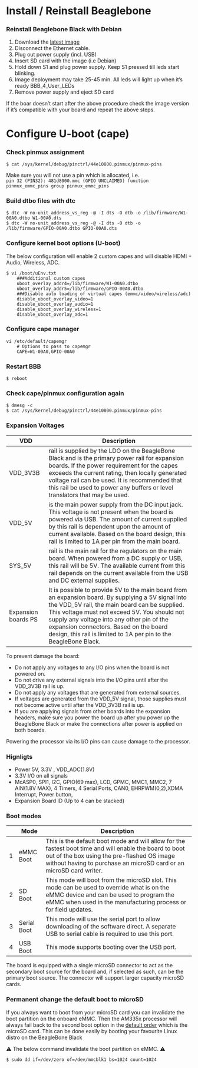 # Install / Reinstall Beaglebone

### Reinstall Beaglebone Black with Debian

1. Download the [latest image](http://beagleboard.org/latest-images)
2. Disconnect the Ethernet cable.
3. Plug out power supply (incl. USB)
4. Insert SD card with the image (i.e Debian)
5. Hold down S1 and plug power supply. Keep S1 pressed till leds start blinking.
6. Image deployment may take 25-45 min. All leds will light up when it’s ready BBB_4_User_LEDs
7. Remove power supply and eject SD card

If the boar doesn’t start after the above procedure check the image version if it’s compatible with your board and repeat the above steps.

# Configure U-boot (cape)

### Check pinmux assignment
~~~
$ cat /sys/kernel/debug/pinctrl/44e10800.pinmux/pinmux-pins
~~~
Make sure you will not use a pin which is allocated, i.e.<br>`pin 32 (PIN32): 481d8000.mmc (GPIO UNCLAIMED) function pinmux_emmc_pins group pinmux_emmc_pins`

### Build dtbo files with dtc
~~~
$ dtc -W no-unit_address_vs_reg -@ -I dts -O dtb -o /lib/firmware/W1-00A0.dtbo W1-00A0.dts
$ dtc -W no-unit_address_vs_reg -@ -I dts -O dtb -o /lib/firmware/GPIO-00A0.dtbo GPIO-00A0.dts
~~~


### Configure kernel boot options (U-boot)

The below configuration will enable 2 custom capes and will disable HDMI + Audio, Wireless, ADC.
~~~
$ vi /boot/uEnv.txt
	###Additional custom capes
	uboot_overlay_addr4=/lib/firmware/W1-00A0.dtbo
	uboot_overlay_addr5=/lib/firmware/GPIO-00A0.dtbo
	###Disable auto loading of virtual capes (emmc/video/wireless/adc)
	disable_uboot_overlay_video=1
	disable_uboot_overlay_audio=1
	disable_uboot_overlay_wireless=1
	disable_uboot_overlay_adc=1
~~~

### Configure cape manager

~~~
vi /etc/default/capemgr
	# Options to pass to capemgr
	CAPE=W1-00A0,GPIO-00A0
~~~

### Restart BBB

~~~
$ reboot
~~~

### Check cape/pinmux configuration again
~~~
$ dmesg -c
$ cat /sys/kernel/debug/pinctrl/44e10800.pinmux/pinmux-pins
~~~

### Expansion Voltages

| VDD | Description |
|---|---|
| VDD_3V3B | rail is supplied by the LDO on the BeagleBone Black and is the primary power rail for expansion boards. If the power requirement for the capes exceeds the current rating, then locally generated voltage rail can be used. It is recommended that this rail be used to power any buffers or level translators that may be used. |
| VDD_5V | is the main power supply from the DC input jack. This voltage is not present when the board is powered via USB. The amount of current supplied by this rail is dependent upon the amount of current available. Based on the board design, this rail is limited to 1A per pin from the main board. |
| SYS_5V | rail is the main rail for the regulators on the main board. When powered from a DC supply or USB, this rail will be 5V. The available current from this rail depends on the current available from the USB and DC external supplies. |
| Expansion boards PS | It is possible to provide 5V to the main board from an expansion board. By supplying a 5V signal into the VDD_5V rail, the main board can be supplied. This voltage must not exceed 5V. You should not supply any voltage into any other pin of the expansion connectors. Based on the board design, this rail is limited to 1A per pin to the BeagleBone Black. |

To prevent damage the board:
- Do not apply any voltages to any I/O pins when the board is not powered on.
- Do not drive any external signals into the I/O pins until after the VDD_3V3B rail is up.
- Do not apply any voltages that are generated from external sources.
- If voltages are generated from the VDD_5V signal, those supplies must not become active until after the VDD_3V3B rail is up.
- If you are applying signals from other boards into the expansion headers, make sure you power the board up after you power up the BeagleBone Black or make the connections after power is applied on both boards.

Powering the processor via its I/O pins can cause damage to the processor.

### Hignligts

- Power 5V, 3.3V , VDD_ADC(1.8V)
- 3.3V I/O on all signals
- McASP0, SPI1, I2C, GPIO(69 max), LCD, GPMC, MMC1, MMC2, 7 AIN(1.8V MAX), 4 Timers, 4 Serial Ports, CAN0, EHRPWM(0,2),XDMA Interrupt, Power button, 
- Expansion Board ID (Up to 4 can be stacked)

### Boot modes

|| Mode | Description |
|---|---|---|
| 1 | eMMC Boot | This is the default boot mode and will allow for the fastest boot time and will enable the board to boot out of the box using the pre-flashed OS image without having to purchase an microSD card or an microSD card writer. |
| 2 | SD Boot | This mode will boot from the microSD slot. This mode can be used to override what is on the eMMC device and can be used to program the eMMC when used in the manufacturing process or for field updates. |
| 3 | Serial Boot | This mode will use the serial port to allow downloading of the software direct. A separate USB to serial cable is required to use this port. |
| 4 | USB Boot | This mode supports booting over the USB port. |

The board is equipped with a single microSD connector to act as the secondary boot source for the board and, if selected as such, can be the primary boot source. The connector will support larger capacity microSD cards.

### Permanent change the default boot to microSD

If you always want to boot from your microSD card you can invalidate the boot partition on the onboard eMMC. Then the AM335x processor will always fail back to the second boot option in the [default order](https://github.com/div-co/Home_Automation/tree/Home_Automation/Beaglebone#boot-modes) which is the microSD card. This can be done easily by booting your favourite Linux distro on the BeagleBone Black

:warning: The below command invalidate the boot partition on eMMC. :warning:
~~~
$ sudo dd if=/dev/zero of=/dev/mmcblk1 bs=1024 count=1024
~~~
